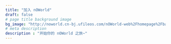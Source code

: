 ```yaml
---
title: "加入 nOWorld"
draft: false
# page title background image
bg_image: "http://noworld.cn-bj.ufileos.com/nOWorld-web%2Fhomepage%2Fbanner-2.png"
# meta description
description : "开始你的 nOWorld 之旅~"
---
```

